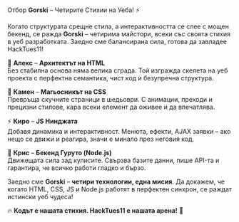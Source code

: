 Отбор **Gorski** – Четирите Стихии на Уеба! ⚡  

Когато структурата срещне стила, а интерактивността се слее с мощен бекенд, се ражда **Gorski** – четирима майстори, всеки със своята стихия в уеб разработката. Заедно сме балансирана сила, готова да завладее HackTues11!  

📜 **Алекс** – **Архитектът на HTML**  
Без стабилна основа няма велика сграда. Той изгражда скелета на уеб проекта с перфектна семантика, чист код и безупречна структура.  

🎨 **Камен** – **Магьосникът на CSS**  
Превръща скучните страници в шедьоври. С анимации, преходи и прецизни стилове, кара всеки елемент да оживее и да впечатлява.  

⚡ **Киро** – **JS Нинджата**  
Добавя динамика и интерактивност. Менюта, ефекти, AJAX заявки – ако нещо се движи и реагира, значи е минало през неговия код.  

🚀 **Крис** – **Бекенд Гуруто (Node.js)**  
Движещата сила зад кулисите. Свързва базите данни, пише API-та и гарантира, че всичко работи гладко и бързо.  

Заедно сме **Gorski** – **четири технологии, една мисия**. Да докажем, че когато HTML, CSS, JS и Node.js работят в перфектен синхрон, се раждат истински уеб чудеса!  

🔥 **Кодът е нашата стихия. HackTues11 е нашата арена!** 🚀
